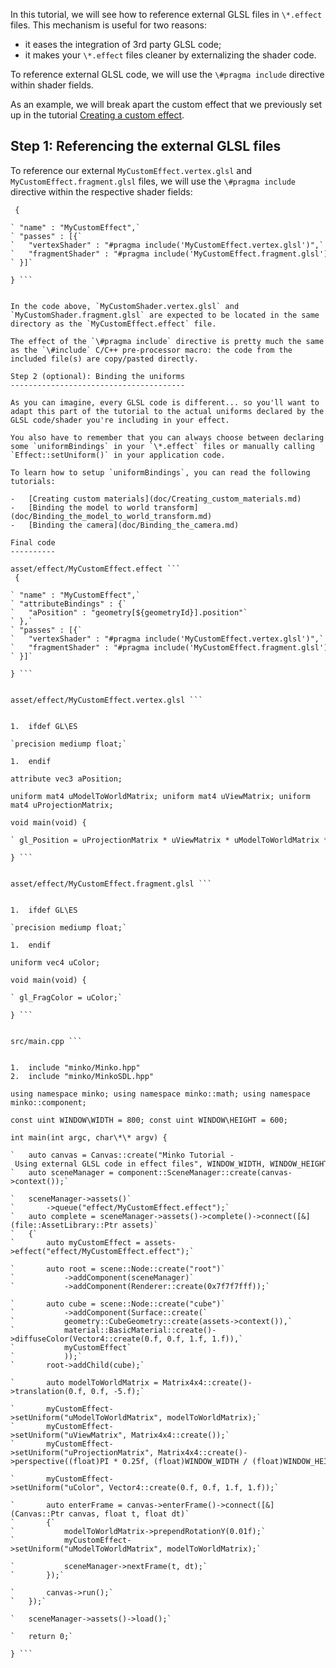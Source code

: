 In this tutorial, we will see how to reference external GLSL files in `\*.effect` files. This mechanism is useful for two reasons:

-   it eases the integration of 3rd party GLSL code;
-   it makes your `\*.effect` files cleaner by externalizing the shader code.

To reference external GLSL code, we will use the `\#pragma include` directive within shader fields.

As an example, we will break apart the custom effect that we previously set up in the tutorial [Creating a custom effect](17-Creating_a_custom_effect).

Step 1: Referencing the external GLSL files
-------------------------------------------

To reference our external `MyCustomEffect.vertex.glsl` and `MyCustomEffect.fragment.glsl` files, we will use the `\#pragma include` directive within the respective shader fields:

```
 {

` "name" : "MyCustomEffect",`
` "passes" : [{`
`   "vertexShader" : "#pragma include('MyCustomEffect.vertex.glsl')",`
`   "fragmentShader" : "#pragma include('MyCustomEffect.fragment.glsl')"`
` }]`

} ```


In the code above, `MyCustomShader.vertex.glsl` and `MyCustomShader.fragment.glsl` are expected to be located in the same directory as the `MyCustomEffect.effect` file.

The effect of the `\#pragma include` directive is pretty much the same as the `\#include` C/C++ pre-processor macro: the code from the included file(s) are copy/pasted directly.

Step 2 (optional): Binding the uniforms
---------------------------------------

As you can imagine, every GLSL code is different... so you'll want to adapt this part of the tutorial to the actual uniforms declared by the GLSL code/shader you're including in your effect.

You also have to remember that you can always choose between declaring some `uniformBindings` in your `\*.effect` files or manually calling `Effect::setUniform()` in your application code.

To learn how to setup `uniformBindings`, you can read the following tutorials:

-   [Creating custom materials](doc/Creating_custom_materials.md)
-   [Binding the model to world transform](doc/Binding_the_model_to_world_transform.md)
-   [Binding the camera](doc/Binding_the_camera.md)

Final code
----------

asset/effect/MyCustomEffect.effect ```
 {

` "name" : "MyCustomEffect",`
` "attributeBindings" : {`
`   "aPosition" : "geometry[${geometryId}].position"`
` },`
` "passes" : [{`
`   "vertexShader" : "#pragma include('MyCustomEffect.vertex.glsl')",`
`   "fragmentShader" : "#pragma include('MyCustomEffect.fragment.glsl')"`
` }]`

} ```


asset/effect/MyCustomEffect.vertex.glsl ```


1.  ifdef GL\ES

`precision mediump float;`

1.  endif

attribute vec3 aPosition;

uniform mat4 uModelToWorldMatrix; uniform mat4 uViewMatrix; uniform mat4 uProjectionMatrix;

void main(void) {

` gl_Position = uProjectionMatrix * uViewMatrix * uModelToWorldMatrix * vec4(aPosition, 1.0);`

} ```


asset/effect/MyCustomEffect.fragment.glsl ```


1.  ifdef GL\ES

`precision mediump float;`

1.  endif

uniform vec4 uColor;

void main(void) {

` gl_FragColor = uColor;`

} ```


src/main.cpp ```


1.  include "minko/Minko.hpp"
2.  include "minko/MinkoSDL.hpp"

using namespace minko; using namespace minko::math; using namespace minko::component;

const uint WINDOW\WIDTH = 800; const uint WINDOW\HEIGHT = 600;

int main(int argc, char\*\* argv) {

`   auto canvas = Canvas::create("Minko Tutorial - Using external GLSL code in effect files", WINDOW_WIDTH, WINDOW_HEIGHT);`
`   auto sceneManager = component::SceneManager::create(canvas->context());`

`   sceneManager->assets()`
`       ->queue("effect/MyCustomEffect.effect");`
`   auto complete = sceneManager->assets()->complete()->connect([&](file::AssetLibrary::Ptr assets)`
`   {`
`       auto myCustomEffect = assets->effect("effect/MyCustomEffect.effect");`

`       auto root = scene::Node::create("root")`
`           ->addComponent(sceneManager)`
`           ->addComponent(Renderer::create(0x7f7f7fff));`

`       auto cube = scene::Node::create("cube")`
`           ->addComponent(Surface::create(`
`           geometry::CubeGeometry::create(assets->context()),`
`           material::BasicMaterial::create()->diffuseColor(Vector4::create(0.f, 0.f, 1.f, 1.f)),`
`           myCustomEffect`
`           ));`
`       root->addChild(cube);`

`       auto modelToWorldMatrix = Matrix4x4::create()->translation(0.f, 0.f, -5.f);`

`       myCustomEffect->setUniform("uModelToWorldMatrix", modelToWorldMatrix);`
`       myCustomEffect->setUniform("uViewMatrix", Matrix4x4::create());`
`       myCustomEffect->setUniform("uProjectionMatrix", Matrix4x4::create()->perspective((float)PI * 0.25f, (float)WINDOW_WIDTH / (float)WINDOW_HEIGHT, .1f, 1000.f));`

`       myCustomEffect->setUniform("uColor", Vector4::create(0.f, 0.f, 1.f, 1.f));`

`       auto enterFrame = canvas->enterFrame()->connect([&](Canvas::Ptr canvas, float t, float dt)`
`       {`
`           modelToWorldMatrix->prependRotationY(0.01f);`
`           myCustomEffect->setUniform("uModelToWorldMatrix", modelToWorldMatrix);`

`           sceneManager->nextFrame(t, dt);`
`       });`

`       canvas->run();`
`   });`

`   sceneManager->assets()->load();`

`   return 0;`

} ```


